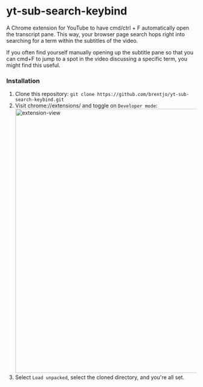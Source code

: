 # yt-sub-search-keybind

A Chrome extension for YouTube to have cmd/ctrl + F automatically open the transcript pane. This way, your browser page search hops right into searching for a term within the subtitles of the video.

If you often find yourself manually opening up the subtitle pane so that you can cmd+F to jump to a spot in the video discussing a specific term, you might find this useful.

### Installation

1. Clone this repository: `git clone https://github.com/brentjo/yt-sub-search-keybind.git`
2. Visit chrome://extensions/ and toggle on `Developer mode`: <img width="700" alt="extension-view" src="https://user-images.githubusercontent.com/6415223/188800167-30620e8e-6510-4c2b-8589-4867a8b02168.png">
3. Select `Load unpacked`, select the cloned directory, and you're all set.
